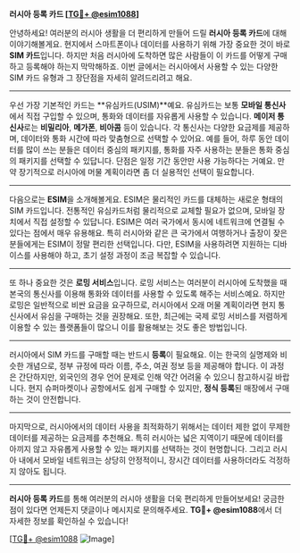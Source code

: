 **러시아 등록 카드 [[TG💪+ @esim1088](https://t.me/s/esim1088)]**

안녕하세요! 여러분의 러시아 생활을 더 편리하게 만들어 드릴 **러시아 등록 카드**에 대해 이야기해볼게요. 현지에서 스마트폰이나 데이터를 사용하기 위해 가장 중요한 것이 바로 **SIM 카드**입니다. 하지만 처음 러시아에 도착하면 많은 사람들이 이 카드를 어떻게 구매하고 등록해야 하는지 막막해하죠. 이번 글에서는 러시아에서 사용할 수 있는 다양한 SIM 카드 유형과 그 장단점을 자세히 알려드리려고 해요.

---

우선 가장 기본적인 카드는 **유심카드(USIM)**예요. 유심카드는 보통 **모바일 통신사**에서 직접 구입할 수 있으며, 통화와 데이터를 자유롭게 사용할 수 있습니다. **메이저 통신사**로는 **비밀리아**, **메가폰**, **비아콤** 등이 있습니다. 각 통신사는 다양한 요금제를 제공하며, 데이터와 통화 시간에 따라 맞춤형으로 선택할 수 있어요. 예를 들어, 하루 동안 데이터를 많이 쓰는 분들은 데이터 중심의 패키지를, 통화를 자주 사용하는 분들은 통화 중심의 패키지를 선택할 수 있답니다. 단점은 일정 기간 동안만 사용 가능하다는 거예요. 만약 장기적으로 러시아에 머물 계획이라면 좀 더 실용적인 선택이 필요합니다.

---

다음으로는 **ESIM**을 소개해볼게요. ESIM은 물리적인 카드를 대체하는 새로운 형태의 SIM 카드입니다. 전통적인 유심카드처럼 물리적으로 교체할 필요가 없으며, 모바일 장치에서 직접 설정할 수 있답니다. ESIM은 여러 국가에서 동시에 네트워크에 연결될 수 있다는 점에서 매우 유용해요. 특히 러시아와 같은 큰 국가에서 여행하거나 출장이 잦은 분들에게는 ESIM이 정말 편리한 선택입니다. 다만, ESIM을 사용하려면 지원하는 디바이스를 사용해야 하고, 초기 설정 과정이 조금 복잡할 수 있습니다.

---

또 하나 중요한 것은 **로밍 서비스**입니다. 로밍 서비스는 여러분이 러시아에 도착했을 때 본국의 통신사를 이용해 통화와 데이터를 사용할 수 있도록 해주는 서비스예요. 하지만 로밍은 일반적으로 비싼 요금을 요구하므로, 러시아에서 오래 머물 계획이라면 현지 통신사에서 유심을 구매하는 것을 권장해요. 또한, 최근에는 국제 로밍 서비스를 저렴하게 이용할 수 있는 플랫폼들이 많으니 이를 활용해보는 것도 좋은 방법입니다.

---

러시아에서 SIM 카드를 구매할 때는 반드시 **등록**이 필요해요. 이는 한국의 실명제와 비슷한 개념으로, 정부 규정에 따라 이름, 주소, 여권 정보 등을 제공해야 합니다. 이 과정은 간단하지만, 외국인의 경우 언어 문제로 인해 약간 어려울 수 있으니 참고하시길 바랍니다. 현지 슈퍼마켓이나 공항에서도 쉽게 구매할 수 있지만, **정식 등록**된 매장에서 구매하는 것이 안전합니다.

---

마지막으로, 러시아에서의 데이터 사용을 최적화하기 위해서는 데이터 제한 없이 무제한 데이터를 제공하는 요금제를 추천해요. 특히 러시아는 넓은 지역이기 때문에 데이터를 아끼지 않고 자유롭게 사용할 수 있는 패키지를 선택하는 것이 현명합니다. 그리고 러시아 내에서 모바일 네트워크는 상당히 안정적이니, 장시간 데이터를 사용하더라도 걱정하지 않아도 됩니다.

---

**러시아 등록 카드**를 통해 여러분의 러시아 생활을 더욱 편리하게 만들어보세요! 궁금한 점이 있다면 언제든지 댓글이나 메시지로 문의해주세요. **TG💪+ @esim1088**에서 더 자세한 정보를 확인하실 수 있습니다!

[[TG💪+ @esim1088](https://t.me/s/esim1088) ![Image](https://i.postimg.cc/Y0z9fWf4/image.png)]
